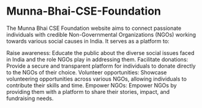 # Munna-Bhai-CSE-Foundation

The Munna Bhai CSE Foundation website aims to connect passionate individuals with credible Non-Governmental Organizations (NGOs) working towards various social causes in India. It serves as a platform to:

Raise awareness: Educate the public about the diverse social issues faced in India and the role NGOs play in addressing them.
Facilitate donations: Provide a secure and transparent platform for individuals to donate directly to the NGOs of their choice.
Volunteer opportunities: Showcase volunteering opportunities across various NGOs, allowing individuals to contribute their skills and time.
Empower NGOs: Empower NGOs by providing them with a platform to share their stories, impact, and fundraising needs.
